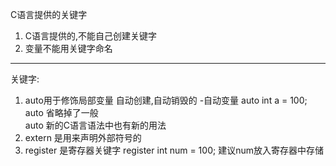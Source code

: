 C语言提供的关键字  
1. C语言提供的,不能自己创建关键字  
2. 变量不能用关键字命名  
---
关键字:
1. auto用于修饰局部变量 自动创建,自动销毁的 -自动变量
auto int a = 100; 
auto 省略掉了一般  
auto 新的C语言语法中也有新的用法  
2. extern 是用来声明外部符号的
3. register 是寄存器关键字 register int num = 100; 建议num放入寄存器中存储